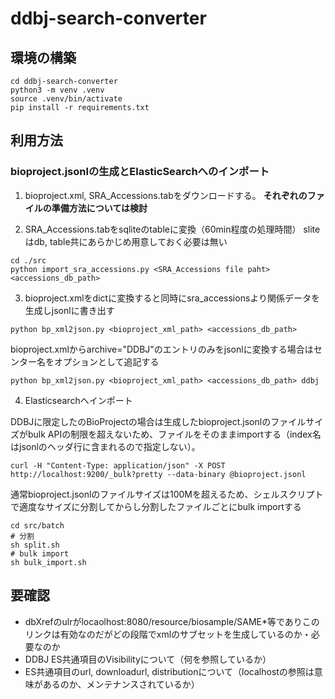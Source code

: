 # ddbj-search-converter


## 環境の構築

```
cd ddbj-search-converter
python3 -m venv .venv
source .venv/bin/activate
pip install -r requirements.txt
```

## 利用方法

### bioproject.jsonlの生成とElasticSearchへのインポート

1. bioproject.xml, SRA_Accessions.tabをダウンロードする。
__それぞれのファイルの準備方法については検討__

2. SRA_Accessions.tabをsqliteのtableに変換（60min程度の処理時間）
sliteはdb, table共にあらかじめ用意しておく必要は無い

```
cd ./src
python import_sra_accessions.py <SRA_Accessions file paht> <accessions_db_path>
```

3. bioproject.xmlをdictに変換すると同時にsra_accessionsより関係データを生成しjsonlに書き出す

```
python bp_xml2json.py <bioproject_xml_path> <accessions_db_path> 
```

bioproject.xmlからarchive="DDBJ"のエントリのみをjsonlに変換する場合はセンター名をオプションとして追記する
```
python bp_xml2json.py <bioproject_xml_path> <accessions_db_path> ddbj
```

4. Elasticsearchへインポート

DDBJに限定したのBioProjectの場合は生成したbioproject.jsonlのファイルサイズがbulk APIの制限を超えないため、ファイルをそのままimportする（index名はjsonlのヘッダ行に含まれるので指定しない）。

```
curl -H "Content-Type: application/json" -X POST http://localhost:9200/_bulk?pretty --data-binary @bioproject.jsonl
```

通常bioproject.jsonlのファイルサイズは100Mを超えるため、シェルスクリプトで適度なサイズに分割してからし分割したファイルごとにbulk importする

```
cd src/batch
# 分割
sh split.sh
# bulk import
sh bulk_import.sh
```


## 要確認
- dbXrefのulrがlocaolhost:8080/resource/biosample/SAME*等でありこのリンクは有効なのだがどの段階でxmlのサブセットを生成しているのか・必要なのか
- DDBJ ES共通項目のVisibilityについて（何を参照しているか）
- ES共通項目のurl, downloadurl, distributionについて（localhostの参照は意味があるのか、メンテナンスされているか）
